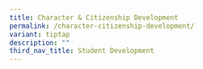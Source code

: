 ```yaml
---
title: Character & Citizenship Development
permalink: /character-citizenship-development/
variant: tiptap
description: ""
third_nav_title: Student Development
---
```

